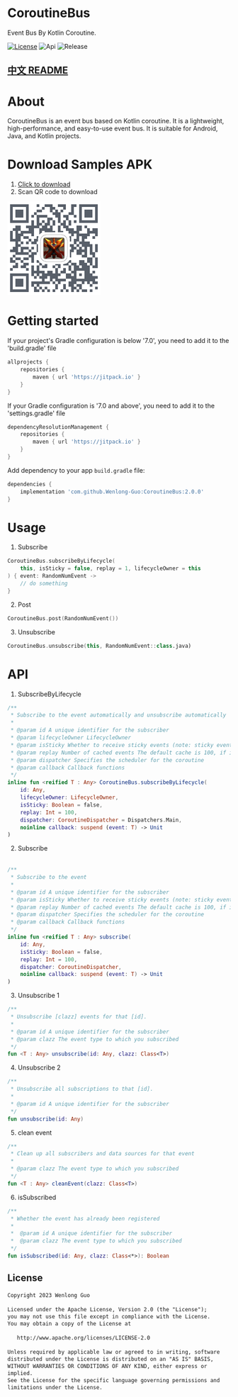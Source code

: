 # CoroutineBus
Event Bus By Kotlin Coroutine.

[![License](https://img.shields.io/badge/License-Apache--2.0-brightgreen.svg)](https://github.com/Wenlong-Guo/CoroutineBus/blob/master/license)
![Api](https://img.shields.io/badge/API-14+-brightgreen.svg)
![Release](https://img.shields.io/github/v/release/Wenlong-Guo/CoroutineBus?include_prereleases)

## [中文 README](README-zh.md)

# About
CoroutineBus is an event bus based on Kotlin coroutine. It is a lightweight, high-performance, and easy-to-use event bus. It is suitable for Android, Java, and Kotlin projects.

# Download Samples APK
1. [Click to download](https://www.pgyer.com/CoroutineBus)
2. Scan QR code to download

![download](release/QRcode.png)

# Getting started

If your project's Gradle configuration is below '7.0', you need to add it to the 'build.gradle' file
```groovy
allprojects {
    repositories {
        maven { url 'https://jitpack.io' }
    }
}
```

If your Gradle configuration is '7.0 and above', you need to add it to the 'settings.gradle' file
```groovy
dependencyResolutionManagement {
    repositories {
        maven { url 'https://jitpack.io' }
    }
}
```

Add dependency to your app `build.gradle` file:
```groovy
dependencies {
    implementation 'com.github.Wenlong-Guo:CoroutineBus:2.0.0'
}
```
# Usage

1. Subscribe
```kotlin
CoroutineBus.subscribeByLifecycle(
    this, isSticky = false, replay = 1, lifecycleOwner = this
) { event: RandomNumEvent ->
    // do something
}
```

2. Post
```kotlin
CoroutineBus.post(RandomNumEvent())
```

3. Unsubscribe
```kotlin
CoroutineBus.unsubscribe(this, RandomNumEvent::class.java)
```

# API
1. SubscribeByLifecycle
```kotlin
/**
 * Subscribe to the event automatically and unsubscribe automatically
 *
 * @param id A unique identifier for the subscriber
 * @param lifecycleOwner LifecycleOwner
 * @param isSticky Whether to receive sticky events (note: sticky events will not be available if [replay] is 0)
 * @param replay Number of cached events The default cache is 100, if it is 0, then sticky events will not be available
 * @param dispatcher Specifies the scheduler for the coroutine
 * @param callback Callback functions
 */
inline fun <reified T : Any> CoroutineBus.subscribeByLifecycle(
    id: Any,
    lifecycleOwner: LifecycleOwner,
    isSticky: Boolean = false,
    replay: Int = 100,
    dispatcher: CoroutineDispatcher = Dispatchers.Main,
    noinline callback: suspend (event: T) -> Unit
)
```

2. Subscribe
```kotlin

/**
 * Subscribe to the event
 *
 * @param id A unique identifier for the subscriber
 * @param isSticky Whether to receive sticky events (note: sticky events will not be available if [replay] is 0)
 * @param replay Number of cached events The default cache is 100, if it is 0, then sticky events will not be available
 * @param dispatcher Specifies the scheduler for the coroutine
 * @param callback Callback functions
 */
inline fun <reified T : Any> subscribe(
    id: Any,
    isSticky: Boolean = false,
    replay: Int = 100,
    dispatcher: CoroutineDispatcher,
    noinline callback: suspend (event: T) -> Unit
)
```

3. Unsubscribe 1
```kotlin
/**
 * Unsubscribe [clazz] events for that [id].
 *
 * @param id A unique identifier for the subscriber
 * @param clazz The event type to which you subscribed
 */
fun <T : Any> unsubscribe(id: Any, clazz: Class<T>)
```

4. Unsubscribe 2
```kotlin
/**
 * Unsubscribe all subscriptions to that [id].
 *
 * @param id A unique identifier for the subscriber
 */
fun unsubscribe(id: Any) 
```

5. clean event
```kotlin
/**
 * Clean up all subscribers and data sources for that event
 *
 * @param clazz The event type to which you subscribed
 */
fun <T : Any> cleanEvent(clazz: Class<T>)
```

6. isSubscribed
```kotlin
/**
 * Whether the event has already been registered
 *
 *  @param id A unique identifier for the subscriber
 *  @param clazz The event type to which you subscribed
 */
fun isSubscribed(id: Any, clazz: Class<*>): Boolean 
```

License
-------

    Copyright 2023 Wenlong Guo

    Licensed under the Apache License, Version 2.0 (the "License");
    you may not use this file except in compliance with the License.
    You may obtain a copy of the License at

       http://www.apache.org/licenses/LICENSE-2.0

    Unless required by applicable law or agreed to in writing, software
    distributed under the License is distributed on an "AS IS" BASIS,
    WITHOUT WARRANTIES OR CONDITIONS OF ANY KIND, either express or implied.
    See the License for the specific language governing permissions and
    limitations under the License.

